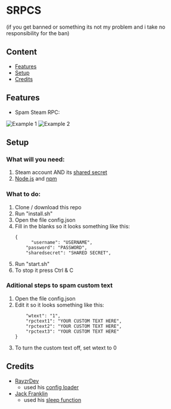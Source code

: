# SRPCS
(if you get banned or something its not my problem and i take no responsibility for the ban)

## Content
* [Features](#features)
* [Setup](#setup)
* [Credits](#credits)

## Features
* Spam Steam RPC:

![Example 1](https://krypt0n.eu/res/srpcs/2.gif)
![Example 2](https://krypt0n.eu/res/srpcs/1.gif)

## Setup

### What will you need:
1. Steam account AND its [shared secret](https://steamcommunity.com/groups/TradeVise/discussions/2/1621724915764974831/)
2. [Node.js](https://nodejs.org/) and [npm](https://npmjs.com/)

### What to do:
1. Clone / download this repo
2. Run "install.sh"
7. Open the file config.json
8. Fill in the blanks so it looks something like this:
    ```
    {
		  "username": "USERNAME",
        "password": "PASSWORD",
        "sharedsecret": "SHARED SECRET",
    ```
9. Run "start.sh"
10. To stop it press Ctrl & C

### Aditional steps to spam custom text
1. Open the file config.json
2. Edit it so it looks something like this:
    ```
        "wtext": "1",
        "rpctext1": "YOUR CUSTOM TEXT HERE",
        "rpctext2": "YOUR CUSTOM TEXT HERE",
        "rpctext3": "YOUR CUSTOM TEXT HERE"
    }
    ```
3. To turn the custom text off, set wtext to 0
 
## Credits
- [RayzrDev](https://github.com/RayzrDev)
  - used his [config loader](https://github.com/RayzrDev/bot-base/blob/master/src/bot.js#L10)
- [Jack Franklin](https://github.com/jackfranklin/)
  - used his [sleep function](https://www.sitepoint.com/delay-sleep-pause-wait/)
